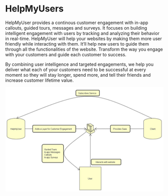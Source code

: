 # HelpMyUsers

HelpMyUser provides a continous customer engagement with in-app callouts, guided tours, messages and surveys. It focuses on building intelligent engagement with users by tracking and analyzing their behavior in real-time. HelpMyUser will help your websites by making them more user friendly while interacting with them. It’ll help new users to guide them through all the functionalities of the website. Transform the way you engage with your customers and guide each customer to success.

By combining user intelligence and targeted engagements, we help you deliver what each of your customers need to be successful at every moment so they will stay longer, spend more, and tell their friends and increase customer lifetime value.

![FlowChart](https://raw.githubusercontent.com/SJSU272Lab/Fall16-Team31/master/Flow%20Chart.jpg?raw=true "Interaction Diagram")
